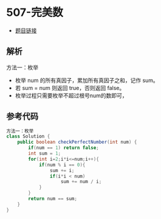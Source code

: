 # 507-完美数

- [题目链接](https://leetcode-cn.com/problems/perfect-number/)

## 解析

方法一：枚举
- 枚举 num 的所有真因子，累加所有真因子之和，记作 sum。
- 若 sum = num 则返回 true，否则返回 false。
- 枚举过程只需要枚举不超过根号num的数即可，

## 参考代码
```Java
方法一：枚举
class Solution {
    public boolean checkPerfectNumber(int num) {
        if(num == 1) return false;
        int sum = 1;
        for(int i=2;i*i<=num;i++){
            if(num % i == 0){
                sum += i;
                if(i*i < num)
                    sum += num / i;
            }
        }
        return num == sum;
    }
}
```
